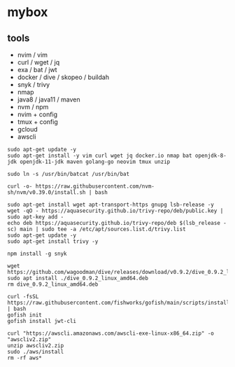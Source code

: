 # mybox

## tools
* nvim / vim
* curl / wget / jq 
* exa / bat / jwt
* docker / dive / skopeo / buildah
* snyk / trivy
* nmap 
* java8 / java11 / maven
* nvm / npm 
* nvim + config
* tmux + config
* gcloud
* awscli

```
sudo apt-get update -y
sudo apt-get install -y vim curl wget jq docker.io nmap bat openjdk-8-jdk openjdk-11-jdk maven golang-go neovim tmux unzip

sudo ln -s /usr/bin/batcat /usr/bin/bat

curl -o- https://raw.githubusercontent.com/nvm-sh/nvm/v0.39.0/install.sh | bash

sudo apt-get install wget apt-transport-https gnupg lsb-release -y
wget -qO - https://aquasecurity.github.io/trivy-repo/deb/public.key | sudo apt-key add -
echo deb https://aquasecurity.github.io/trivy-repo/deb $(lsb_release -sc) main | sudo tee -a /etc/apt/sources.list.d/trivy.list
sudo apt-get update -y
sudo apt-get install trivy -y

npm install -g snyk

wget https://github.com/wagoodman/dive/releases/download/v0.9.2/dive_0.9.2_linux_amd64.deb
sudo apt install ./dive_0.9.2_linux_amd64.deb
rm dive_0.9.2_linux_amd64.deb

curl -fsSL https://raw.githubusercontent.com/fishworks/gofish/main/scripts/install.sh | bash
gofish init
gofish install jwt-cli

curl "https://awscli.amazonaws.com/awscli-exe-linux-x86_64.zip" -o "awscliv2.zip"
unzip awscliv2.zip
sudo ./aws/install
rm -rf aws*





```
